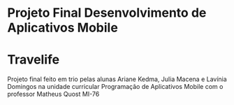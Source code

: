 # Projeto Final Desenvolvimento de Aplicativos Mobile
# Travelife
Projeto final feito em trio pelas alunas Ariane Kedma, Julia Macena e Lavínia Domingos na unidade curricular Programação de Aplicativos Mobile com o professor Matheus Quost MI-76
